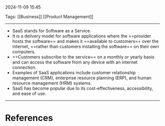 2024-11-09 15:45

Tags: [[Business]] [[Product Management]]

---

- SaaS stands for Software as a Service.
- It is a delivery model for software applications where the ==provider hosts the software== and makes it ==available to customers== over the internet, ==rather than customers installing the software== on their own computers. 
- ==Customers subscribe to the service== on a monthly or yearly basis and can access the software from any device with an internet connection. 
- Examples of SaaS applications include customer relationship management (CRM), enterprise resource planning (ERP), and human resource management (HRM) systems.
- SaaS has become popular due to its cost-effectiveness, accessibility, and ease of use.

---
# References